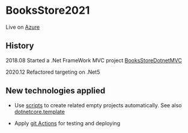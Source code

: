 # BooksStore2021

Live on [Azure](https://booksstore2021.azurewebsites.net/)

## History

2018.08 Started a .Net FrameWork MVC project [BooksStoreDotnetMVC](https://github.com/daviddongguo/BooksStoreDotnetMVC)

2020.12 Refactored targeting on .Net5

## New technologies applied

- Use [scripts](https://github.com/daviddongguo/BooksStore2021/tree/main/scripts) to create related empty projects automatically.  See also [dotnetcore.template](https://github.com/daviddongguo/dotnetcore.template)

- Apply [git Actions](https://github.com/daviddongguo/BooksStore2021/tree/main/.github/workflows) for testing and deploying
